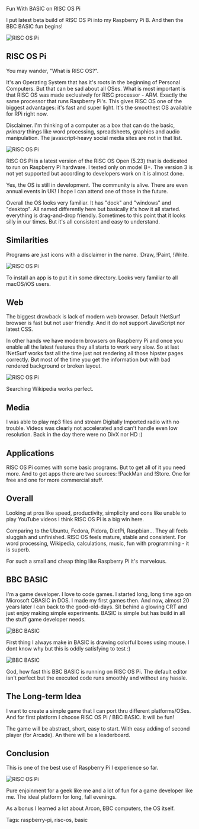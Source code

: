 Fun With BASIC on RISC OS Pi

I put latest beta build of RISC OS Pi into my Raspberry Pi B. And then the BBC BASIC fun begins!

![RISC OS Pi](assets/riscospi_header.jpg)

## RISC OS Pi

You may wander, "What is RISC OS?".

It's an Operating System that has it's roots in the beginning of Personal Computers. But that can be sad about all OSes. What is most important is that RISC OS was made exclusively for RISC processor - ARM. Exactly the same processor that runs Raspberry Pi's. This gives RISC OS one of the biggest advantages: it's fast and super light. It's the smoothest OS available for RPi right now.

Disclaimer. I'm thinking of a computer as a box that can do the basic, *primary* things like word processing, spreadsheets, graphics and audio manipulation. The javascript-heavy social media sites are not in that list.

![RISC OS Pi](assets/riscospi_photo1.jpg)

RISC OS Pi is a latest version of the RISC OS Open (5.23) that is dedicated to run on Raspberry Pi hardware. I tested only on model B+. The version 3 is not yet supported but according to developers work on it is almost done.

Yes, the OS is still in development. The community is alive. There are even annual events in UK! I hope I can attend one of those in the future.

Overall the OS looks very familiar. It has "dock" and "windows" and "desktop". All named differently here but basically it's how it all started. everything is drag-and-drop friendly. Sometimes to this point that it looks silly in our times. But it's all consistent and easy to understand.

## Similarities

Programs are just icons with a disclaimer in the name. !Draw, !Paint, !Write. 

![RISC OS Pi](assets/riscospi_photo5.jpg)

To install an app is to put it in some directory. Looks very familiar to all macOS/iOS users.

## Web

The biggest drawback is lack of modern web browser. Default !NetSurf browser is fast but not user friendly. And it do not support JavaScript nor latest CSS.

In other hands we have modern browsers on Raspberry Pi and once you enable all the latest features they all starts to work very slow. So at last !NetSurf works fast all the time just not rendering all those hipster pages correctly. But most of the time you get the information but with bad rendered background or broken layout.

![RISC OS Pi](assets/riscospi_photo4.jpg)

Searching Wikipedia works perfect.

## Media

I was able to play mp3 files and stream Digitally Imported radio with no trouble. Videos was clearly not accelerated and can't handle even low resolution. Back in the day there were no DivX nor HD :)

## Applications

RISC OS Pi comes with some basic programs. But to get all of it you need more. And to get apps there are two sources: !PackMan and !Store. One for free and one for more commercial stuff.

## Overall

Looking at pros like speed, productivity, simplicity and cons like unable to play YouTube videos I think RISC OS Pi is a big win here.

Comparing to the Ubuntu, Fedora, Pidora, DietPi, Raspbian... They all feels sluggish and unfinished. RISC OS feels mature, stable and consistent. For word processing, Wikipedia, calculations, music, fun with programming - it is superb.

For such a small and cheap thing like Raspberry Pi it's marvelous.

## BBC BASIC

I'm a game developer. I love to code games. I started long, long time ago on Microsoft QBASIC in DOS. I made my first games then. And now, almost 20 years later I can back to the good-old-days. Sit behind a glowing CRT and just enjoy making simple experiments. BASIC is simple but has build in all the stuff game developer needs.

![BBC BASIC](assets/riscospi_photo2.jpg)

First thing I always make in BASIC is drawing colorful boxes using mouse. I dont know why but this is oddly satisfying to test :)

![BBC BASIC](assets/riscospi_photo3.jpg)

God, how fast this BBC BASIC is running on RISC OS Pi. The default editor isn't perfect but the executed code runs smoothly and without any hassle.

## The Long-term Idea

I want to create a simple game that I can port thru different platforms/OSes. And for first platform I choose RISC OS Pi / BBC BASIC. It will be fun!

The game will be abstract, short, easy to start. With easy adding of second player (for Arcade). An there will be a leaderboard.

## Conclusion

This is one of the best use of Raspberry Pi I experience so far.

![RISC OS Pi](assets/riscospi_photo6.jpg)

Pure enjoinment for a geek like me and a lot of fun for a game developer like me. The ideal platform for long, fall evenings.

As a bonus I learned a lot about Arcon, BBC computers, the OS itself.

Tags: raspberry-pi, risc-os, basic
